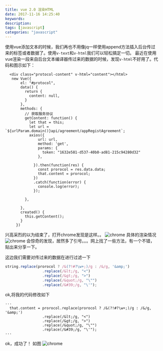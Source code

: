 ```yaml
---
title: vue 2.0 渲染HTML
date: 2017-11-16 14:25:40
keywords:
description: 
tags: [javascript]
categories: "javascript"
---
```

使用vue添加文本的时候，我们再也不用像jq一样使用append方法插入后台传过来的标签或者数据了。使用`v-text`和`v-html`我们可以轻松搞定一切。
最近在使用vue渲染一段来自后台文本编译器传过来的数据的时候，发现`v-html`不好用了。代码和图示如下：
<!--more-->
```
  <div class="protocol-content" v-html="content"></html>
   new Vue({
       el: "#protocol",
       data() {
         return {
           content: null,
         }
       },
       methods: {
         // 获取服务协议
         getContent: function() {
           let that = this;
           let url = `${urlParam.domain()}api/agreement/appRegistAgreement`;
           axios({
               url: url,
               method: 'get',
               params: {
                 token: "1632e581-d537-40b0-ad81-215c94280d32"
               },

             }).then(function(res) {
               const prorocol = res.data.data;
               that.content = prorocol;
             })
             .catch(function(error) {
               console.log(error);
             });

         },

       },
       created() {
         this.getContent();
       }
     })
```
兴高采烈的以为结束了，打开chrome发现是这样。。
![chrome](http://oughko11e.bkt.clouddn.com/chrome_jietu.png)
具体的渲染情况
![chrome](http://oughko11e.bkt.clouddn.com/chrome_jietu2.png)
会惊奇的发现，居然多了引号。。。网上找了一些方法，有一个不错，贴出来分享一下。

这边我们需要对传过来的数据在进行过滤一下
``` javascript
string.replace(prorocol ? /&(?!#?\w+;)/g : /&/g, '&amp;')
                 .replace(/&lt;/g, "<")
                 .replace(/&gt;/g, ">")
                 .replace(/&quot;/g, "\"")
                 .replace(/&#39;/g, "\'");
```
ok,将我的代码修改如下
```
···
  that.content = prorocol.replace(prorocol ? /&(?!#?\w+;)/g : /&/g, '&amp;')
                 .replace(/&lt;/g, "<")
                 .replace(/&gt;/g, ">")
                 .replace(/&quot;/g, "\"")
                 .replace(/&#39;/g, "\'");
···
```
ok，成功了！ 如图
![chrome](http://oughko11e.bkt.clouddn.com/chrome_jietu3.png)